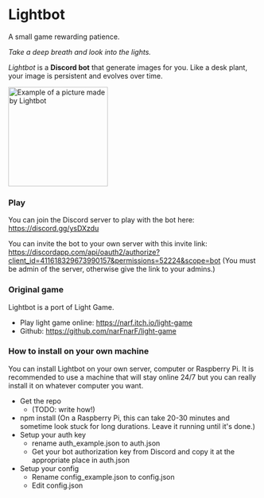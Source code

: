 # Lightbot

A small game rewarding patience.

*Take a deep breath and look into the lights.*

*Lightbot* is a **Discord bot** that generate images for you. Like a desk plant, your image is persistent and evolves over time.

<img src="https://cdn.discordapp.com/attachments/418253751103651852/580947483472166919/light_Anma_230467418756087809_1558579071459.png" alt="Example of a picture made by Lightbot" width="200"/>

### Play
You can join the Discord server to play with the bot here: https://discord.gg/ysDXzdu

You can invite the bot to your own server with this invite link: https://discordapp.com/api/oauth2/authorize?client_id=411618329673990157&permissions=52224&scope=bot (You must be admin of the server, otherwise give the link to your admins.)



### Original game
Lightbot is a port of Light Game.
* Play light game online: https://narf.itch.io/light-game
* Github: https://github.com/narFnarF/light-game


### How to install on your own machine
You can install Lightbot on your own server, computer or Raspberry Pi. It is recommended to use a machine that will stay online 24/7 but you can really install it on whatever computer you want.
* Get the repo
   * (TODO: write how!)
* npm install (On a Raspberry Pi, this can take 20-30 minutes and sometime look stuck for long durations. Leave it running until it's done.)
* Setup your auth key
   * rename auth_example.json to auth.json
   * Get your bot authorization key from Discord and copy it at the appropriate place in auth.json
* Setup your config
   * Rename config_example.json to config.json
   * Edit config.json
